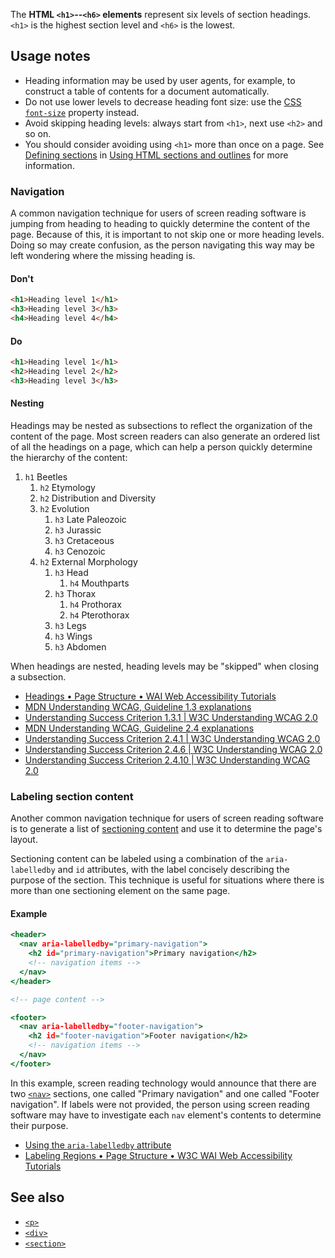 <!-- <short-description> -->
The **HTML `<h1>`--`<h6>` elements** represent six levels of section
headings. `<h1>` is the highest section level and `<h6>` is the
lowest.
<!-- </short-description> -->

<!-- <overview> -->
<!-- </overview> -->

<!-- <usage-notes> -->
Usage notes
-----------

-   Heading information may be used by user agents, for example, to
    construct a table of contents for a document automatically.
-   Do not use lower levels to decrease heading font size: use the
    [CSS](/en-US/docs/Web/CSS) [`font-size`](/en-US/docs/Web/CSS/font-size)
    property instead.
-   Avoid skipping heading levels: always start from `<h1>`, next use
    `<h2>` and so on.
-   You should consider avoiding using `<h1>` more than once on a page.
    See [Defining sections](/en-US/docs/Web/Guide/HTML/Using_HTML_sections_and_outlines#Defining_sections)
    in [Using HTML sections and outlines](/en-US/docs/Web/Guide/HTML/Using_HTML_sections_and_outlines)
    for more information.
<!-- </usage-notes> -->

<!-- <accessibility-concerns> -->
### Navigation

A common navigation technique for users of screen reading software is
jumping from heading to heading to quickly determine the content of the
page. Because of this, it is important to not skip one or more heading
levels. Doing so may create confusion, as the person navigating this way
may be left wondering where the missing heading is.

#### Don't

```html
<h1>Heading level 1</h1>
<h3>Heading level 3</h3>
<h4>Heading level 4</h4>
```

#### Do

```html
<h1>Heading level 1</h1>
<h2>Heading level 2</h2>
<h3>Heading level 3</h3>
```

#### Nesting

Headings may be nested as subsections to reflect the organization of the
content of the page. Most screen readers can also generate an ordered
list of all the headings on a page, which can help a person quickly
determine the hierarchy of the content:

1.  `h1` Beetles
    1.  `h2` Etymology
    2.  `h2` Distribution and Diversity
    3.  `h2` Evolution
        1.  `h3` Late Paleozoic
        2.  `h3` Jurassic
        3.  `h3` Cretaceous
        4.  `h3` Cenozoic
    4.  `h2` External Morphology
        1.  `h3` Head
            1.  `h4` Mouthparts
        2.  `h3` Thorax
            1.  `h4` Prothorax
            2.  `h4` Pterothorax
        3.  `h3` Legs
        4.  `h3` Wings
        5.  `h3` Abdomen

When headings are nested, heading levels may be "skipped" when closing
a subsection.

-   [Headings • Page Structure • WAI Web Accessibility Tutorials](https://www.w3.org/WAI/tutorials/page-structure/headings/)
-   [MDN Understanding WCAG, Guideline 1.3 explanations](/en-US/docs/Web/Accessibility/Understanding_WCAG/Perceivable#Guideline_1.3_—_Create_content_that_can_be_presented_in_different_ways)
-   [Understanding Success Criterion 1.3.1 \| W3C Understanding WCAG 2.0](https://www.w3.org/TR/UNDERSTANDING-WCAG20/content-structure-separation-programmatic.html)
-   [MDN Understanding WCAG, Guideline 2.4 explanations](/en-US/docs/Web/Accessibility/Understanding_WCAG/Operable#Guideline_2.4_—_Navigable_Provide_ways_to_help_users_navigate_find_content_and_determine_where_they_are)
-   [Understanding Success Criterion 2.4.1 \| W3C Understanding WCAG 2.0](https://www.w3.org/TR/UNDERSTANDING-WCAG20/navigation-mechanisms-skip.html)
-   [Understanding Success Criterion 2.4.6 \| W3C Understanding WCAG 2.0](https://www.w3.org/TR/UNDERSTANDING-WCAG20/navigation-mechanisms-descriptive.html)
-   [Understanding Success Criterion 2.4.10 \| W3C Understanding WCAG 2.0](https://www.w3.org/TR/UNDERSTANDING-WCAG20/navigation-mechanisms-headings.html)

### Labeling section content

Another common navigation technique for users of screen reading software
is to generate a list of [sectioning
content](/en-US/docs/Web/HTML/Element#Content_sectioning) and use it to
determine the page's layout.

Sectioning content can be labeled using a combination of the
`aria-labelledby` and `id` attributes, with the label concisely
describing the purpose of the section. This technique is useful for
situations where there is more than one sectioning element on the same
page.

#### Example

```.html
<header>
  <nav aria-labelledby="primary-navigation">
    <h2 id="primary-navigation">Primary navigation</h2>
    <!-- navigation items -->
  </nav>
</header>

<!-- page content -->

<footer>
  <nav aria-labelledby="footer-navigation">
    <h2 id="footer-navigation">Footer navigation</h2>
    <!-- navigation items -->
  </nav>
</footer>
```

In this example, screen reading technology would announce that there are
two
[`<nav>`](/en-US/docs/Web/HTML/Element/nav)
sections, one called "Primary navigation" and one called "Footer
navigation". If labels were not provided, the person using screen
reading software may have to investigate each `nav` element's contents
to determine their purpose.

-   [Using the `aria-labelledby` attribute](/en-US/docs/Web/Accessibility/ARIA/ARIA_Techniques/Using_the_aria-labelledby_attribute)
-   [Labeling Regions • Page Structure • W3C WAI Web Accessibility Tutorials](https://www.w3.org/WAI/tutorials/page-structure/labels/#using-aria-labelledby)
<!-- </accessibility-concerns> -->

<!-- <see-also> -->
See also
--------

-   [`<p>`](/en-US/docs/Web/HTML/Element/p)
-   [`<div>`](/en-US/docs/Web/HTML/Element/div)
-   [`<section>`](/en-US/docs/Web/HTML/Element/section)
<!-- </see-also> -->
